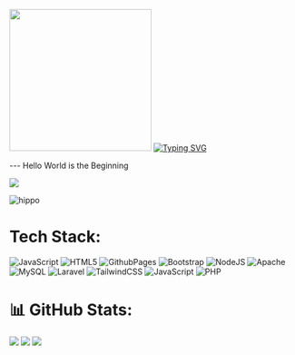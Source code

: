 <img src="https://user-images.githubusercontent.com/72663882/171687151-bb31c996-c9d2-49c8-b593-734946893b23.gif" width="250" height="250"/> [![Typing SVG](https://readme-typing-svg.demolab.com?font=Fira+Code&weight=600&duration=4000&pause=200&color=8B5CF6&width=435&lines=Hello!;I'm+Ammar)](https://git.io/typing-svg)

--- Hello World is the Beginning

[![](https://visitcount.itsvg.in/api?id=4marr&icon=2&color=6)](https://visitcount.itsvg.in)

![hippo](https://user-images.githubusercontent.com/73097560/115834477-dbab4500-a447-11eb-908a-139a6edaec5c.gif)


# Tech Stack:
![JavaScript](https://img.shields.io/badge/javascript-%23323330.svg?style=for-the-badge&logo=javascript&logoColor=%23F7DF1E) ![HTML5](https://img.shields.io/badge/html5-%23E34F26.svg?style=for-the-badge&logo=html5&logoColor=white) ![GithubPages](https://img.shields.io/badge/github%20pages-121013?style=for-the-badge&logo=github&logoColor=white) ![Bootstrap](https://img.shields.io/badge/bootstrap-%238511FA.svg?style=for-the-badge&logo=bootstrap&logoColor=white) ![NodeJS](https://img.shields.io/badge/node.js-6DA55F?style=for-the-badge&logo=node.js&logoColor=white) ![Apache](https://img.shields.io/badge/apache-%23D42029.svg?style=for-the-badge&logo=apache&logoColor=white) ![MySQL](https://img.shields.io/badge/mysql-4479A1.svg?style=for-the-badge&logo=mysql&logoColor=white) ![Laravel](https://img.shields.io/badge/laravel-%23FF2D20.svg?style=for-the-badge&logo=laravel&logoColor=white) ![TailwindCSS](https://img.shields.io/badge/tailwindcss-%2338B2AC.svg?style=for-the-badge&logo=tailwind-css&logoColor=white) ![JavaScript](https://img.shields.io/badge/javascript-%23323330.svg?style=for-the-badge&logo=javascript&logoColor=%23F7DF1E) ![PHP](https://img.shields.io/badge/php-%23777BB4.svg?style=for-the-badge&logo=php&logoColor=white)
# 📊 GitHub Stats:
![](https://github-readme-stats.vercel.app/api?username=4marr&theme=default&hide_border=true&include_all_commits=false&count_private=false)
![](https://github-readme-streak-stats.herokuapp.com/?user=4marr&theme=default&hide_border=true)
![](https://github-readme-stats.vercel.app/api/top-langs/?username=4marr&theme=default&hide_border=true&include_all_commits=false&count_private=false&layout=compact)



<!-- Proudly created with GPRM ( https://gprm.itsvg.in ) -->
